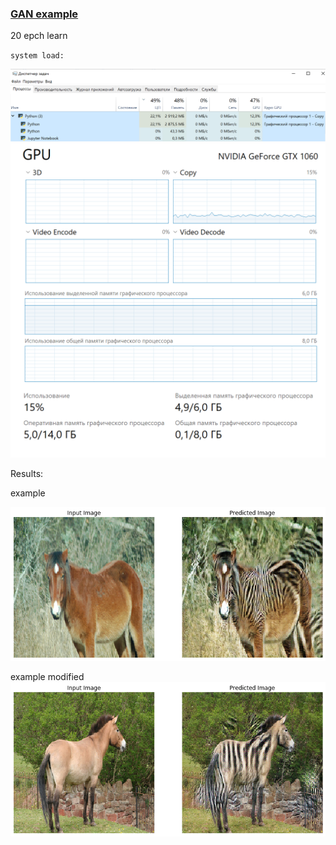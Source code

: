 ### [GAN example](https://www.tensorflow.org/tutorials/generative/cyclegan)

20 epch learn

`system load:`

<img src="figures/task load.PNG" alt="task load" width="800"/>

<img src="figures/gpu load.PNG" alt="gpu load" width="800"/>

Results:

example

<img src="figures/example.png" alt="task load" width="800"/>

example modified
<img src="figures/example modified.png" alt="task load" width="800"/>


